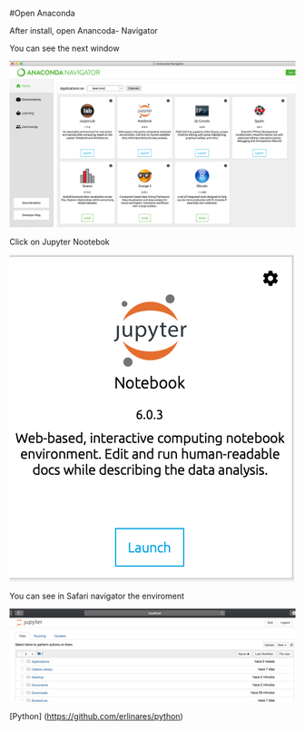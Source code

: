 #Open Anaconda

After install, open Anancoda- Navigator

You can see the next window

![Image description](https://github.com/erlinares/python/blob/master/python/images/anaconda.png)

Click on Jupyter Nootebok

 ![Image description](https://github.com/erlinares/python/blob/master/python/images/jupyter.png)

You can see in Safari navigator the enviroment

 ![Image description](https://github.com/erlinares/python/blob/master/python/images/jupyter_notebook.png)


[Python] (https://github.com/erlinares/python)


